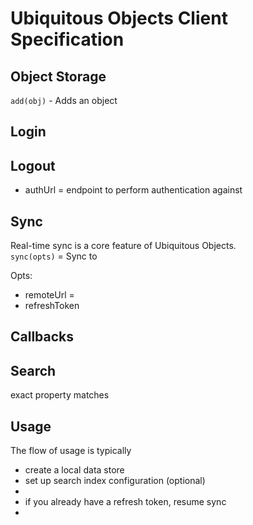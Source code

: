 # Ubiquitous Objects Client Specification

## Object Storage

`add(obj)` - Adds an object

## Login

## Logout

- authUrl = endpoint to perform authentication against

## Sync

Real-time sync is a core feature of Ubiquitous Objects.  
`sync(opts)` = Sync to

Opts:

- remoteUrl =
- refreshToken

## Callbacks

## Search

exact property matches

## Usage

The flow of usage is typically

- create a local data store
- set up search index configuration (optional)
-
- if you already have a refresh token, resume sync
-
